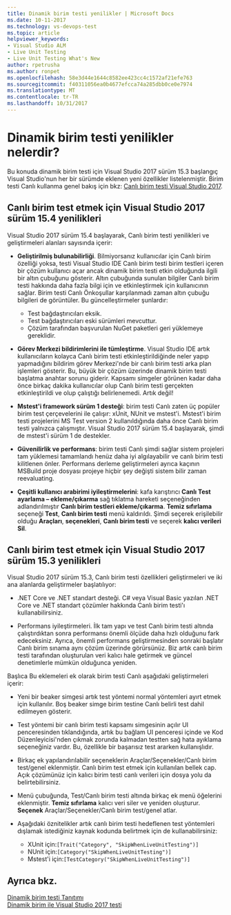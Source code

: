 ```yaml
---
title: Dinamik birim testi yenilikler | Microsoft Docs
ms.date: 10-11-2017
ms.technology: vs-devops-test
ms.topic: article
helpviewer_keywords:
- Visual Studio ALM
- Live Unit Testing
- Live Unit Testing What's New
author: rpetrusha
ms.author: ronpet
ms.openlocfilehash: 58e3d44e1644c8582ee423cc4c1572af21efe763
ms.sourcegitcommit: f40311056ea0b4677efcca74a285dbb0ce0e7974
ms.translationtype: MT
ms.contentlocale: tr-TR
ms.lasthandoff: 10/31/2017
---
```

# <a name="whats-new-in-live-unit-testing"></a>Dinamik birim testi yenilikler nelerdir?

Bu konuda dinamik birim testi için Visual Studio 2017 sürüm 15.3 başlangıç Visual Studio'nun her bir sürümde eklenen yeni özellikler listelenmiştir. Birim testi Canlı kullanma genel bakış için bkz: [Canlı birim testi Visual Studio 2017](live-unit-testing.md).

## <a name="whats-new-in-live-unit-testing-for-visual-studio-2017-version-154"></a>Canlı birim test etmek için Visual Studio 2017 sürüm 15.4 yenilikleri

Visual Studio 2017 sürüm 15.4 başlayarak, Canlı birim testi yenilikleri ve geliştirmeleri alanları sayısında içerir:

- **Geliştirilmiş bulunabilirliği**. Bilmiyorsanız kullanıcılar için Canlı birim özelliği yoksa, testi Visual Studio IDE Canlı birim testi birim testleri içeren bir çözüm kullanıcı açar ancak dinamik birim testi etkin olduğunda ilgili bir altın çubuğunu gösterir. Altın çubuğunda sunulan bilgiler Canlı birim testi hakkında daha fazla bilgi için ve etkinleştirmek için kullanıcının sağlar. Birim testi Canlı Önkoşullar karşılanmadı zaman altın çubuğu bilgileri de görüntüler. Bu güncelleştirmeler şunlardır:

   - Test bağdaştırıcıları eksik.
   - Test bağdaştırıcıları eski sürümleri mevcuttur.
   - Çözüm tarafından başvurulan NuGet paketleri geri yüklemeye gereklidir. 

- **Görev Merkezi bildirimlerini ile tümleştirme**. Visual Studio IDE artık kullanıcıların kolayca Canlı birim testi etkinleştirildiğinde neler yapıp yapmadığını bildirim görev Merkezi'nde bir canlı birim testi arka plan işlemleri gösterir. Bu, büyük bir çözüm üzerinde dinamik birim testi başlatma anahtar sorunu giderir. Kapsamı simgeler görünen kadar daha önce birkaç dakika kullanıcılar olup Canlı birim testi gerçekten etkinleştirildi ve olup çalıştığı belirlenemedi. Artık değil!

- **Mstest'i framework sürüm 1 desteği**: birim testi Canlı zaten üç popüler birim test çerçevelerini ile çalışır: xUnit, NUnit ve mstest'i. Mstest'i birim testi projelerini MS Test version 2 kullanıldığında daha önce Canlı birim testi yalnızca çalışmıştır. Visual Studio 2017 sürüm 15.4 başlayarak, şimdi de mstest'i sürüm 1 de destekler. 

- **Güvenilirlik ve performans**: birim testi Canlı şimdi sağlar sistem projeleri tam yüklemesi tamamlandı henüz daha iyi algılayabilir ve canlı birim testi kilitlenen önler. Performans derleme geliştirmeleri ayrıca kaçının MSBuild proje dosyası projeye hiçbir şey değişti sistem bilir zaman reevaluating.  

- **Çeşitli kullanıcı arabirimi iyileştirmelerini**: kafa karıştırıcı **Canlı Test ayarlama – ekleme/çıkarma** sağ tıklatma hareketi seçeneğinden adlandırılmıştır **Canlı birim testleri ekleme/çıkarma**. **Temiz sıfırlama** seçeneği **Test**, **Canlı birim testi** menü kaldırıldı. Şimdi seçerek erişilebilir olduğu **Araçları**, **seçenekleri**, **Canlı birim testi** ve seçerek **kalıcı verileri Sil**.

## <a name="whats-new-in-live-unit-testing-for-visual-studio-2017-version-153"></a>Canlı birim test etmek için Visual Studio 2017 sürüm 15.3 yenilikleri

Visual Studio 2017 sürüm 15.3, Canlı birim testi özellikleri geliştirmeleri ve iki ana alanlarda geliştirmeler başlatılıyor:

- .NET Core ve .NET standart desteği. C# veya Visual Basic yazılan .NET Core ve .NET standart çözümler hakkında Canlı birim testi'ı kullanabilirsiniz.
 
-  Performans iyileştirmeleri. İlk tam yapı ve test Canlı birim testi altında çalıştırdıktan sonra performansı önemli ölçüde daha hızlı olduğunu fark edeceksiniz. Ayrıca, önemli performans geliştirmesinden sonraki başlatır Canlı birim sınama aynı çözüm üzerinde görürsünüz. Biz artık canlı birim testi tarafından oluşturulan veri kalıcı hale getirmek ve güncel denetimlerle mümkün olduğunca yeniden. 
 
Başlıca Bu eklemeleri ek olarak birim testi Canlı aşağıdaki geliştirmeleri içerir: 

- Yeni bir beaker simgesi artık test yöntemi normal yöntemleri ayırt etmek için kullanılır. Boş beaker simge birim testine Canlı belirli test dahil edilmeyen gösterir. 

- Test yöntemi bir canlı birim testi kapsamı simgesinin açılır UI penceresinden tıklandığında, artık bu bağlam UI penceresi içinde ve Kod Düzenleyicisi'nden çıkmak zorunda kalmadan testten sağ hata ayıklama seçeneğiniz vardır. Bu, özellikle bir başarısız test ararken kullanışlıdır.  

- Birkaç ek yapılandırılabilir seçeneklerin Araçlar/Seçenekler/Canlı birim test/genel eklenmiştir. Canlı birim test etmek için kullanılan bellek cap. Açık çözümünüz için kalıcı birim testi canlı verileri için dosya yolu da belirtebilirsiniz. 

- Menü çubuğunda, Test/Canlı birim testi altında birkaç ek menü öğelerini eklenmiştir. **Temiz sıfırlama** kalıcı veri siler ve yeniden oluşturur. **Seçenek** Araçlar/Seçenekler/Canlı birim test/genel atlar.
  
- Aşağıdaki öznitelikler artık canlı birim testi hedeflenen test yöntemleri dışlamak istediğiniz kaynak kodunda belirtmek için de kullanabilirsiniz:
   - XUnit için:`[Trait("Category", "SkipWhenLiveUnitTesting")]`
   - NUnit için:`[Category("SkipWhenLiveUnitTesting")]`
   - Mstest'i için:`[TestCategory("SkipWhenLiveUnitTesting")]`

## <a name="see-also"></a>Ayrıca bkz.
[Dinamik birim testi Tanıtımı](live-unit-testing-intro.md)   
[Dinamik birim ile Visual Studio 2017 testi](live-unit-testing.md)

